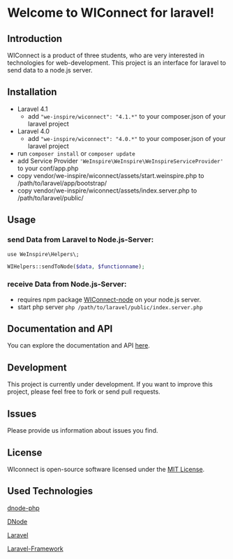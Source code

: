 # Welcome to WIConnect for laravel!

## Introduction
WIConnect is a product of three students, who are very interested in technologies for web-development. This project is an interface for laravel to send data to a node.js server.

## Installation

- Laravel 4.1
	- add ``` "we-inspire/wiconnect": "4.1.*" ``` to your composer.json of your laravel project
- Laravel 4.0
	- add ``` "we-inspire/wiconnect": "4.0.*" ``` to your composer.json of your laravel project
- run ``` composer install ``` or ``` composer update ```
- add Service Provider ``` 'WeInspire\WeInspire\WeInspireServiceProvider' ``` to your conf/app.php
- copy vendor/we-inspire/wiconnect/assets/start.weinspire.php to /path/to/laravel/app/bootstrap/
- copy vendor/we-inspire/wiconnect/assets/index.server.php to /path/to/laravel/public/

## Usage

### send Data from Laravel to Node.js-Server:

```
use WeInspire\Helpers\;
```

``` php
WIHelpers::sendToNode($data, $functionname);
```

### receive Data from Node.js-Server:
- requires npm package [WIConnect-node](https://github.com/We-Inspire/WIConnect-node) on your node.js server.
- start php server ``` php /path/to/laravel/public/index.server.php ```

## Documentation and API
You can explore the documentation and API [here](http://www.we-inspire.net).

## Development
This project is currently under development. If you want to improve this project, please feel free to fork or send pull requests.

## Issues
Please provide us information about issues you find.

## License
WIconnect is open-source software licensed under the [MIT License](http://opensource.org/licenses/MIT).

## Used Technologies

[dnode-php](https://github.com/bergie/dnode-php)

[DNode](https://github.com/substack/dnode)

[Laravel](https://github.com/laravel/laravel)

[Laravel-Framework](https://github.com/laravel/framework/)